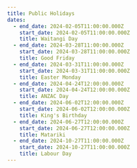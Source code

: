 ```yaml
---
title: Public Holidays
dates:
  - end_date: 2024-02-05T11:00:00.000Z
    start_date: 2024-02-05T11:00:00.000Z
    title: Waitangi Day
  - end_date: 2024-03-28T11:00:00.000Z
    start_date: 2024-03-28T11:00:00.000Z
    title: Good Friday
  - end_date: 2024-03-31T11:00:00.000Z
    start_date: 2024-03-31T11:00:00.000Z
    title: Easter Monday
  - end_date: 2024-04-24T12:00:00.000Z
    start_date: 2024-04-24T12:00:00.000Z
    title: ANZAC Day
  - end_date: 2024-06-02T12:00:00.000Z
    start_date: 2024-06-02T12:00:00.000Z
    title: King's Birthday
  - end_date: 2024-06-27T12:00:00.000Z
    start_date: 2024-06-27T12:00:00.000Z
    title: Matariki
  - end_date: 2024-10-27T11:00:00.000Z
    start_date: 2024-10-27T11:00:00.000Z
    title: Labour Day
---
```


